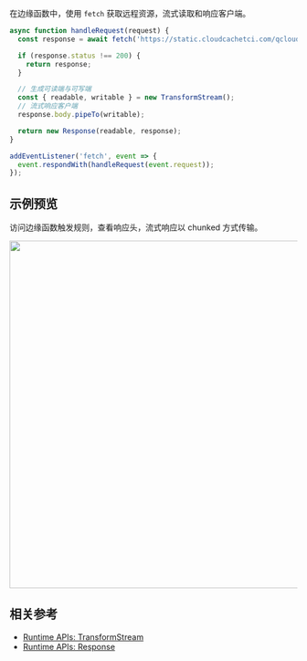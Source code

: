 在边缘函数中，使用 `fetch` 获取远程资源，流式读取和响应客户端。

```js
async function handleRequest(request) {
  const response = await fetch('https://static.cloudcachetci.com/qcloud/main/scripts/release/common/vendors/jquery-3.2.1.min.js');

  if (response.status !== 200) {
    return response;
  }

  // 生成可读端与可写端
  const { readable, writable } = new TransformStream();
  // 流式响应客户端
  response.body.pipeTo(writable);

  return new Response(readable, response);
}

addEventListener('fetch', event => {
  event.respondWith(handleRequest(event.request));
});
```

## 示例预览

访问边缘函数触发规则，查看响应头，流式响应以 chunked 方式传输。

<img src="https://user-images.githubusercontent.com/117053395/207571512-08b94869-3aa5-47f0-9896-3d418a4668e7.png" width=609px>

## 相关参考
- [Runtime APIs: TransformStream](https://cloud.tencent.com/document/product/1552/81923)
- [Runtime APIs: Response](https://cloud.tencent.com/document/product/1552/81917)

